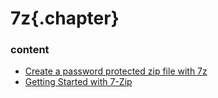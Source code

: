 ﻿
# 7z{.chapter}

### content

- [Create a password protected zip file with 7z](Create_Password_Protected_Zip_File_with_7z.md)
- [Getting Started with 7-Zip](getting_started_with_7zip.md)

